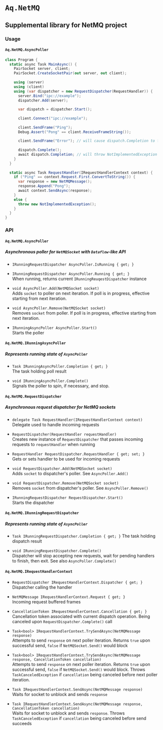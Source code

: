 # `Aq.NetMQ`

## Supplemental library for NetMQ project

### Usage

#### `Aq.NetMQ.AsyncPoller`

```csharp
class Program {
  static async Task MainAsync() {
    PairSocket server, client;
    PairSocket.CreateSocketPair(out server, out client);
  
    using (server)
    using (client)
    using (var dispatcher = new RequestDispatcher(RequestHandler)) {
      server.Bind("ipc://example");
      dispatcher.Add(server);
      
      var dispatch = dispatcher.Start();
      
      client.Connect("ipc://example");
      
      client.SendFrame("Ping");
      Debug.Assert("Pong" == client.ReceiveFrameString());
      
      client.SendFrame("Error"); // will cause dispatch.Completion to fail
      
      dispatch.Complete();
      await dispatch.Completion; // will throw NotImplementedException
    }
  }
  
  static async Task RequestHandler(IRequestHandlerContext context) {
    if ("Ping" == context.Request.First.ConvertToString()) {
      var response = new NetMQMessage();
      response.Append("Pong");
      await context.SendAsync(response);
    }
    else {
      throw new NotImplementedException();
    }
  }
}
```

### API

#### `Aq.NetMQ.AsyncPoller`

##### Asynchronous poller for `NetMQSocket` with `Dataflow`-like API

- `IRunningRequestDispatcher AsyncPoller.IsRunning { get; }`

- `IRunningRequestDispatcher AsyncPoller.Running { get; }`  
  When running, returns current `IRunningReuqestDispatcher` instance

- `void AsyncPoller.Add(NetMQSocket socket)`  
  Adds `socket` to poller on next iteration. If poll is in progress, effective starting from next iteration.

- `void AsyncPoller.Remove(NetMQSocket socket)`  
  Removes `socket` from poller. If poll is in progress, effective starting from next iteration.

- `IRunningAsyncPoller AsyncPoller.Start()`  
  Starts the poller

#### `Aq.NetMQ.IRunningAsyncPoller`

##### Represents running state of `AsyncPoller`

- `Task IRunningAsyncPoller.Completion { get; }`  
  The task holding poll result

- `void IRunningAsyncPoller.Complete()`  
  Signals the poller to spin, if necessary, and stop.

#### `Aq.NetMQ.RequestDispatcher`

##### Asynchronous request dispatcher for NetMQ sockets

- `delegate Task RequestHandler(IRequestHandlerContext context)`  
  Delegate used to handle incoming requests

- `RequestDispatcher(RequestHandler requestHandler)`  
  Creates new instance of `RequestDispatcher` that passes incoming requests to `requestHandler` when running

- `RequestHandler RequestDispatcher.RequestHandler { get; set; }`  
  Gets or sets handler to be used for incoming requests

- `void RequestDispatcher.Add(NetMQSocket socket)`  
  Adds `socket` to dispatcher's poller. See `AsyncPoller.Add()`

- `void RequestDispatcher.Remove(NetMQSocket socket)`  
  Removes `socket` from dispatcher's poller. See `AsyncPoller.Remove()`

- `IRunningRequestDispatcher RequestDispatcher.Start()`  
  Starts the dispatcher


#### `Aq.NetMQ.IRunningRequestDispatcher`

##### Represents running state of `AsyncPoller`

- `Task IRunningRequestDispatcher.Completion { get; }`
  The task holding dispatch result

- `void IRunningRequestDispatcher.Complete()`  
  Dispatcher will stop accepting new requests, wait for pending handlers to finish, then exit. See also `AsyncPoller.Complete()`

#### `Aq.NetMQ.IRequestHandlerContext`

- `RequestDispatcher IRequestHandlerContext.Dispatcher { get; }`  
  Dispatcher calling the handler

- `NetMQMessage IRequestHandlerContext.Request { get; }`  
  Incoming request buffered frames

- `CancellationToken IRequestHandlerContext.Cancellation { get; }`  
  Cancellation token associated with current dispatch operation. Being canceled upon `RequestDispatcher.Complete()` call

- `Task<bool> IRequestHandlerContext.TrySendAsync(NetMQMessage response)`  
  Attempts to send `response` on next poller iteration. Returns `true` upon successful send, `false` if `NetMQSocket.Send()` would block

- `Task<bool> IRequestHandlerContext.TrySendAsync(NetMQMessage response, CancellationToken cancellation)`  
  Attempts to send `response` on next poller iteration. Returns `true` upon successful send, `false` if `NetMQSocket.Send()` would block. Throws `TaskCanceledException` if `cancellation` being canceled before next poller iteration.

- `Task IRequestHandlerContext.SendAsync(NetMQMessage response)`  
  Waits for socket to unblock and sends `response`

- `Task IRequestHandlerContext.SendAsync(NetMQMessage response, CancellationToken cancellation)`  
  Waits for socket to unblock and sends `response`. Throws `TaskCanceledException` if `cancellation` being canceled before send succeeds
